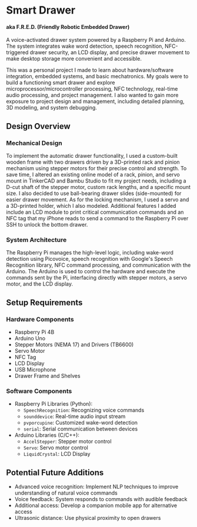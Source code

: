 # Smart Drawer
#### aka F.R.E.D. (Friendly Robotic Embedded Drawer)
A voice-activated drawer system powered by a Raspberry Pi and Arduino. The system integrates wake word detection, speech 
recognition, NFC-triggered drawer security, an LCD display, and precise drawer movement to make desktop storage 
more convenient and accessible.

This was a personal project I made to learn about hardware/software integration, embedded systems, and basic mechatronics. 
My goals were to build a functioning smart drawer and explore microprocessor/microcontroller processing, NFC technology, 
real-time audio processing, and project management. I also wanted to gain more exposure to project design and management, 
including detailed planning, 3D modeling, and system debugging. 


## Design Overview
### Mechanical Design
To implement the automatic drawer functionality, I used a custom-built wooden frame with two drawers driven by a 3D-printed rack and pinion mechanism 
using stepper motors for their precise control and strength. To save time, I altered an existing online model of a rack, pinion, and servo mount in TinkerCAD and 
Bambu Studio to fit my project needs, including a D-cut shaft of the stepper motor, custom rack lengths, and a 
specific mount size. I also decided to use ball-bearing drawer slides (side-mounted) for easier drawer movement. As for the
locking mechanism, I used a servo and a 3D-printed holder, which I also modeled. Additional features I added include an LCD module to print critical communication commands and an NFC tag that my iPhone reads to send a command to the Raspberry 
Pi over SSH to unlock the bottom drawer. 
### System Architecture 
The Raspberry Pi manages the high-level logic, including wake-word detection using Picovoice, speech recognition with Google's Speech Recognition library, NFC command processing, and communication with the Arduino.
The Arduino is used to control the hardware and execute the commands sent by the Pi, interfacing directly with stepper motors, a servo motor, and the LCD display.


## Setup Requirements
### Hardware Components
* Raspberry Pi 4B
* Arduino Uno
* Stepper Motors (NEMA 17) and Drivers (TB6600)
* Servo Motor
* NFC Tag
* LCD Display
* USB Microphone
* Drawer Frame and Shelves
### Software Components
* Raspberry Pi Libraries (Python):
   * `SpeechRecognition`: Recognizing voice commands
   * `sounddevice`: Real-time audio input stream
   * `pvporcupine`: Customized wake-word detection
   * `serial`: Serial communication between devices
* Arduino Libraries (C/C++):
   * `AccelStepper`: Stepper motor control
   * `Servo`: Servo motor control
   * `LiquidCrystal`: LCD Display
 
## Potential Future Additions
* Advanced voice recognition: Implement NLP techniques to improve understanding of natural voice commands
* Voice feedback: System responds to commands with audible feedback
* Additional access: Develop a companion mobile app for alternative access
* Ultrasonic distance: Use physical proximity to open drawers
